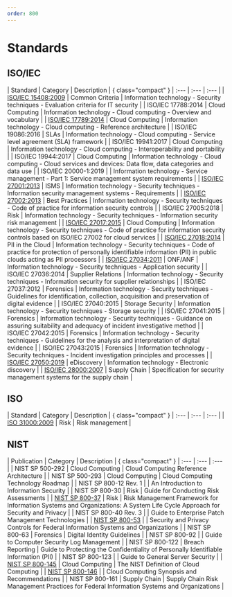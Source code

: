 ```yaml
---
order: 800
---
```


# Standards

## ISO/IEC

| Standard | Category | Description | { class="compact" }
| :--- | :--- | :--- |
| [ISO/IEC 15408:2009](/standards/iso-iec-15408-2009.md) | Common Criteria | Information technology - Security techniques - Evaluation criteria for IT security |
| ISO/IEC 17788:2014 | Cloud Computing | Information technology - Cloud computing - Overview and vocabulary |
| [ISO/IEC 17789:2014](/standards/iso-iec-17789-2014.md) | Cloud Computing | Information technology - Cloud computing - Reference architecture |
| ISO/IEC 19086:2016 | SLAs | Information technology - Cloud computing - Service level agreement (SLA) framework |
| ISO/IEC 19941:2017 | Cloud Computing | Information technology - Cloud computing - Interoperability and portability |
| ISO/IEC 19944:2017 | Cloud Computing | Information technology - Cloud computing - Cloud services and devices: Data flow, data categories and data use |
| ISO/IEC 20000-1:2019 |  | Information technology - Service management - Part 1: Service management system requirements |
| [ISO/IEC 27001:2013](/standards/iso-iec-27001-2013.md) | ISMS | Information technology - Security techniques - Information security management systems - Requirements |
| [ISO/IEC 27002:2013](/standards/iso-iec-27002-2013.md) | Best Practices | Information technology - Security techniques - Code of practice for information security controls |
| ISO/IEC 27005:2018 | Risk | Information technology - Security techniques - Information security risk management |
| [ISO/IEC 27017:2015](/standards/iso-iec-27017-2015.md) | Cloud Computing | Information technology - Security techniques - Code of practice for information security controls based on ISO/IEC 27002 for cloud services |
| [ISO/IEC 27018:2014](/standards/iso-iec-27018-2019.md) | PII in the Cloud | Information technology - Security techniques - Code of practice for protection of personally identifiable information (PII) in public clouds acting as PII processors |
| [ISO/IEC 27034:2011](/standards/iso-iec-27034-2011.md) | ONF/ANF | Information technology - Security techniques - Application security |
| ISO/IEC 27036:2014 | Supplier Relations | Information technology - Security techniques - Information security for supplier relationships |
| ISO/IEC 27037:2012 | Forensics | Information technology - Security techniques - Guidelines for identification, collection, acquisition and preservation of digital evidence |
| ISO/IEC 27040:2015 | Storage Security | Information technology - Security techniques - Storage security |
| ISO/IEC 27041:2015 | Forensics | Information technology - Security techniques - Guidance on assuring suitability and adequacy of incident investigative method |
| ISO/IEC 27042:2015 | Forensics | Information technology - Security techniques - Guidelines for the analysis and interpretation of digital evidence |
| ISO/IEC 27043:2015 | Forensics | Information technology - Security techniques - Incident investigation principles and processes |
| [ISO/IEC 27050:2019](/standards/iso-iec-27050-2019.md) | eDiscovery | Information technology - Electronic discovery |
| [ISO/IEC 28000:2007](/standards/iso-28000-2007.md) | Supply Chain | Specification for security management systems for the supply chain |

## ISO

| Standard | Category | Description | { class="compact" }
| :--- | :--- | :--- |
| [ISO 31000:2009](/standards/iso-31000-2018.md) | Risk | Risk management |

## NIST

| Publication | Category | Description | { class="compact" }
| :--- | :--- | :--- |
| NIST SP 500-292 | Cloud Computing | Cloud Computing Reference Architecture |
| NIST SP 500-293 | Cloud Computing | Cloud Computing Technology Roadmap |
| NIST SP 800-12 Rev. 1 |  | An Introduction to Information Security |
| NIST SP 800-30 | Risk | Guide for Conducting Risk Assessments |
| [NIST SP 800-37](/standards/nist-sp-800-37.md) | Risk | Risk Management Framework for Information Systems and Organizations: A System Life Cycle Approach for Security and Privacy |
| NIST SP 800-40 Rev. 3 |  | Guide to Enterprise Patch Management Technologies |
| [NIST SP 800-53](/standards/nist-sp-800-53.md) |  | Security and Privacy Controls for Federal Information Systems and Organizations |
| NIST SP 800-63 | Forensics | Digital Identity Guidelines |
| NIST SP 800-92 |  | Guide to Computer Security Log Management |
| NIST SP 800-122 | Breach Reporting | Guide to Protecting the Confidentiality of Personally Identifiable Information \(PII\) |
| NIST SP 800-123 |  | Guide to General Server Security |
| [NIST SP 800-145](/standards/nist-sp-800-145.md) | Cloud Computing | The NIST Definition of Cloud Computing |
| [NIST SP 800-146](/standards/nist-sp-800-146.md) |  | Cloud Computing Synopsis and Recommendations |
| NIST SP 800-161 | Supply Chain | Supply Chain Risk Management Practices for Federal Information Systems and Organizations |
